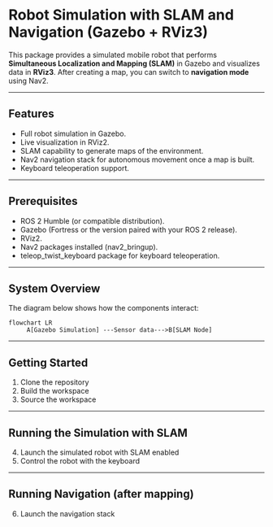 # Robot Simulation with SLAM and Navigation (Gazebo + RViz3)

This package provides a simulated mobile robot that performs **Simultaneous Localization and Mapping (SLAM)** in Gazebo and visualizes data in **RViz3**. After creating a map, you can switch to **navigation mode** using Nav2.

---

## Features
- Full robot simulation in Gazebo.
- Live visualization in RViz2.
- SLAM capability to generate maps of the environment.
- Nav2 navigation stack for autonomous movement once a map is built.
- Keyboard teleoperation support.

---
## Prerequisites

- ROS 2 Humble (or compatible distribution).
- Gazebo (Fortress or the version paired with your ROS 2 release).
- RViz2.
- Nav2 packages installed (nav2_bringup).
- teleop_twist_keyboard package for keyboard teleoperation.
---

## System Overview

The diagram below shows how the components interact:

```mermaid
flowchart LR
     A[Gazebo Simulation] ---Sensor data--->B[SLAM Node]
```

---

## Getting Started
1. Clone the repository
2. Build the workspace
3. Source the workspace

---

## Running the Simulation with SLAM
4. Launch the simulated robot with SLAM enabled
5. Control the robot with the keyboard

---

## Running Navigation (after mapping)
6. Launch the navigation stack




